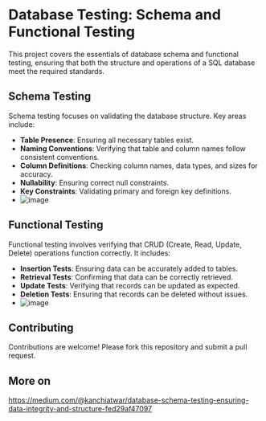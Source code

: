 # Database Testing: Schema and Functional Testing

This project covers the essentials of database schema and functional testing, ensuring that both the structure and operations of a SQL database meet the required standards.

## Schema Testing

Schema testing focuses on validating the database structure. Key areas include:

- **Table Presence**: Ensuring all necessary tables exist.
- **Naming Conventions**: Verifying that table and column names follow consistent conventions.
- **Column Definitions**: Checking column names, data types, and sizes for accuracy.
- **Nullability**: Ensuring correct null constraints.
- **Key Constraints**: Validating primary and foreign key definitions.
- ![image](https://github.com/user-attachments/assets/f980ada1-89d1-4a1f-b333-c00a92ccb9bb)


## Functional Testing

Functional testing involves verifying that CRUD (Create, Read, Update, Delete) operations function correctly. It includes:

- **Insertion Tests**: Ensuring data can be accurately added to tables.
- **Retrieval Tests**: Confirming that data can be correctly retrieved.
- **Update Tests**: Verifying that records can be updated as expected.
- **Deletion Tests**: Ensuring that records can be deleted without issues.
- ![image](https://github.com/user-attachments/assets/7176f019-577d-43db-bc88-99ec01ecda57)


## Contributing

Contributions are welcome! Please fork this repository and submit a pull request.

## More on
https://medium.com/@kanchiatwar/database-schema-testing-ensuring-data-integrity-and-structure-fed29af47097


